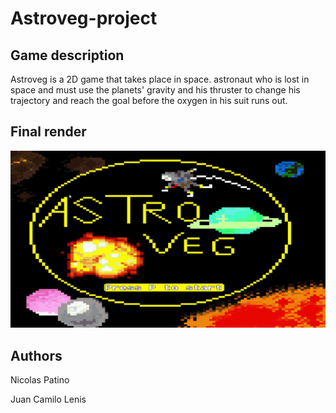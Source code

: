 # Astroveg-project

## Game description

Astroveg is a 2D game that takes place in space. 
astronaut who is lost in space and must use the planets' gravity 
and his thruster to change his trajectory and reach the goal 
before the oxygen in his suit runs out.

## Final render
![astro](https://github.com/LordTibu/Astroveg-projet/blob/main/data/Assets/game.gif?raw=true)

## Authors 
Nicolas Patino

Juan Camilo Lenis
